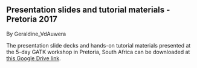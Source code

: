 ## Presentation slides and tutorial materials - Pretoria 2017

By Geraldine_VdAuwera

<p>The presentation slide decks and hands-on tutorial materials presented at the 5-day GATK workshop in Pretoria, South Africa can be downloaded at <a rel="nofollow" href="https://drive.google.com/drive/folders/0B7akc6CTmxIHNGpibUFTNzVRazg?usp=sharing">this Google Drive link</a>.</p>
